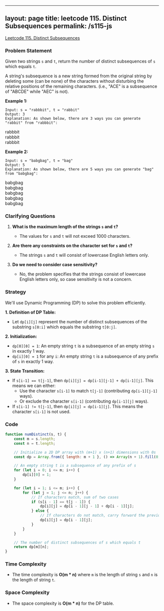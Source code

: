 
---
layout: page
title: leetcode 115. Distinct Subsequences
permalink: /s115-js
---
[Leetcode 115. Distinct Subsequences](https://algoadvance.github.io/algoadvance/l115)
### Problem Statement

Given two strings `s` and `t`, return the number of distinct subsequences of `s` which equals `t`.

A string's subsequence is a new string formed from the original string by deleting some (can be none) of the characters without disturbing the relative positions of the remaining characters. (i.e., "ACE" is a subsequence of "ABCDE" while "AEC" is not).

**Example 1:**
```
Input: s = "rabbbit", t = "rabbit"
Output: 3
Explanation: As shown below, there are 3 ways you can generate "rabbit" from "rabbbit":
```

rabbbit  
rabbbit  
rabbbit  

**Example 2:**
```
Input: s = "babgbag", t = "bag"
Output: 5
Explanation: As shown below, there are 5 ways you can generate "bag" from "babgbag":
```

babgbag  
babgbag  
babgbag  
babgbag  
babgbag  

### Clarifying Questions

1. **What is the maximum length of the strings `s` and `t`?**
   - The values for `s` and `t` will not exceed 1000 characters.

2. **Are there any constraints on the character set for `s` and `t`?**
   - The strings `s` and `t` will consist of lowercase English letters only.

3. **Do we need to consider case sensitivity?**
   - No, the problem specifies that the strings consist of lowercase English letters only, so case sensitivity is not a concern.

### Strategy

We'll use Dynamic Programming (DP) to solve this problem efficiently. 

**1. Definition of DP Table:**
   - Let `dp[i][j]` represent the number of distinct subsequences of the substring `s[0:i]` which equals the substring `t[0:j]`.

**2. Initialization:**
   - `dp[0][0] = 1`: An empty string `t` is a subsequence of an empty string `s` in exactly 1 way.
   - `dp[i][0] = 1` for any `i`: An empty string `t` is a subsequence of any prefix of `s` in exactly 1 way.

**3. State Transition:**
   - If `s[i-1] == t[j-1]`, then `dp[i][j] = dp[i-1][j-1] + dp[i-1][j]`. This means we can either:
     - Use the character `s[i-1]` to match `t[j-1]` (contributing `dp[i-1][j-1]` ways).
     - Or exclude the character `s[i-1]` (contributing `dp[i-1][j]` ways).
   - If `s[i-1] != t[j-1]`, then `dp[i][j] = dp[i-1][j]`. This means the character `s[i-1]` is not used.

### Code

```javascript
function numDistinct(s, t) {
    const m = s.length;
    const n = t.length;

    // Initialize a 2D DP array with (m+1) x (n+1) dimensions with 0s
    const dp = Array.from({ length: m + 1 }, () => Array(n + 1).fill(0));

    // An empty string t is a subsequence of any prefix of s
    for (let i = 0; i <= m; i++) {
        dp[i][0] = 1;
    }

    for (let i = 1; i <= m; i++) {
        for (let j = 1; j <= n; j++) {
            // If characters match, sum of two cases
            if (s[i - 1] == t[j - 1]) {
                dp[i][j] = dp[i - 1][j - 1] + dp[i - 1][j];
            } else {
                // If characters do not match, carry forward the previous value
                dp[i][j] = dp[i - 1][j];
            }
        }
    }

    // The number of distinct subsequences of s which equals t
    return dp[m][n];
}
```

### Time Complexity
- The time complexity is **O(m \* n)** where `m` is the length of string `s` and `n` is the length of string `t`.
  
### Space Complexity
- The space complexity is **O(m \* n)** for the DP table.